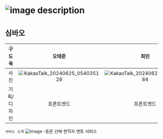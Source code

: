 # ![image description](https://capsule-render.vercel.app/api?type=venom&height=300&color=A4DACD&text=CHEAT%20KEY&fontColor=1E3D46&fontSize=70&descAlign=50&descAlignY=50&fontAlignY=50&reversal=false&textBg=false&rotate=0&strokeWidth=0&section=header&fontAlign=50)
# `심바오`
|구도욱|오태준|최민|박선우|황채현|
|:--:|:--:|:--:|:--:|:--:|
|사진|![KakaoTalk_20240625_054035128](https://github.com/LikeLion-at-DGU/2024-simba-5-simbaOh/assets/163946300/c01318a9-c0fd-4b62-a683-9c8c48cd21da)|![KakaoTalk_20240625_053908384](https://github.com/LikeLion-at-DGU/2024-simba-5-simbaOh/assets/163946300/24b5b64d-de40-4d06-8fd7-c82e3ad62e9b)|사진|![KakaoTalk_20240625_054500990](https://github.com/LikeLion-at-DGU/2024-simba-5-simbaOh/assets/163946300/49f09100-d7fc-4df1-a83f-547ef9124cc1)|
|기획/디자인|프론트엔드|프론트엔드|백엔드|백엔드|

`서비스 소개`
![image](https://github.com/LikeLion-at-DGU/2024-simba-5-simbaOh/assets/163946300/657dd00c-7ad9-4e27-b2aa-411d7e6f8992)
-동문 선배 현직자 멘토 서비스
